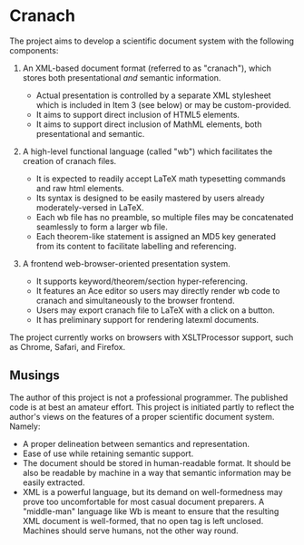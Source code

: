 # Cranach

The project aims to develop a scientific document system with the following components:

1. An XML-based document format (referred to as "cranach"), which stores both presentational *and* semantic information.  
    * Actual presentation is controlled by a separate XML stylesheet which is included in Item 3 (see below) or may be custom-provided.
    * It aims to support direct inclusion of HTML5 elements.
    * It aims to support direct inclusion of MathML elements, both presentational and semantic.

2. A high-level functional language (called "wb") which facilitates the creation of cranach files.
   * It is expected to readily accept LaTeX math typesetting commands and raw html elements.
   * Its syntax is designed to be easily mastered by users already moderately-versed in LaTeX.
   * Each wb file has no preamble, so multiple files may be concatenated seamlessly to form a larger wb file.
   * Each theorem-like statement is assigned an MD5 key generated from its content to facilitate labelling and referencing.

3. A frontend web-browser-oriented presentation system.  
   * It supports keyword/theorem/section hyper-referencing. 
   * It features an Ace editor so users may directly render wb code to cranach and simultaneously to the browser frontend.
   * Users may export cranach file to LaTeX with a click on a button.
   * It has preliminary support for rendering latexml documents.

The project currently works on browsers with XSLTProcessor support, such as Chrome, Safari, and Firefox.

## Musings

The author of this project is not a professional programmer.  The published code is at best an amateur effort.  This project is initiated partly to reflect the author's views on the features of a proper scientific document system.  Namely:
   
   * A proper delineation between semantics and representation.
   * Ease of use while retaining semantic support.
   * The document should be stored in human-readable format.  It should be also be readable by machine in a way that semantic information may be easily extracted.
   * XML is a powerful language, but its demand on well-formedness may prove too uncomfortable for most casual document preparers.  A "middle-man" language like Wb is meant to ensure that the resulting XML document is well-formed, that no open tag is left unclosed.  Machines should serve humans, not the other way round.
   
